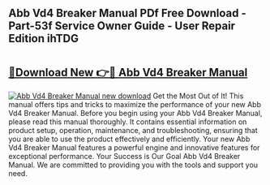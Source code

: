 ## Abb Vd4 Breaker Manual PDf Free Download - Part-53f Service Owner Guide - User Repair Edition ihTDG

# <h2><a href="http://bc31143.oget.top/?id=Abb+Vd4+Breaker+Manual">🔗Download New 👉🔴 Abb Vd4 Breaker Manual</a></h2>

[![Abb Vd4 Breaker Manual new download](https://i.imgur.com/5g1atiW.png)](http://bc31143.oget.top/?id=Abb+Vd4+Breaker+Manual)
Get the Most Out of It! This manual offers tips and tricks to maximize the performance of your new Abb Vd4 Breaker Manual. Before you begin using your Abb Vd4 Breaker Manual, please read this manual thoroughly. It contains essential information on product setup, operation, maintenance, and troubleshooting, ensuring that you are able to use the product effectively and efficiently. Your new Abb Vd4 Breaker Manual features a powerful engine and innovative features for exceptional performance. Your Success is Our Goal Abb Vd4 Breaker Manual. We are committed to providing you with the tools and support you need.
